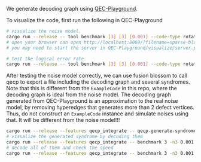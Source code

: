

We generate decoding graph using [QEC-Playground](https://github.com/yuewuo/QEC-Playground).

To visualize the code, first run the following in QEC-Playground

```sh
# visualize the noise model.
cargo run --release -- tool benchmark [3] [3] [0.001] --code-type rotated-planar-code --noise-model stim-noise-model --decoder fusion -m10 --enable-visualizer --visualizer-filename sparse-blossom-noise-model.json
# open your browser can open http://localhost:8069/?filename=sparse-blossom-noise-model.json
# you may need to start the server in QEC-Playground/visualize/server.py

# test the logical error rate
cargo run --release -- tool benchmark [3] [3] [0.001] --code-type rotated-planar-code --noise-model stim-noise-model --decoder fusion -e1000
```

After testing the noise model correctly, we can use fusion blossom to call qecp to export a file including the decoding graph and several syndromes.
Note that this is different from the `ExampleCode` in this repo, where the decoding graph is ideal from the noise model.
The decoding graph generated from QEC-Playground is an approximation to the real noise model, by removing hyperedges that generates more than 2 defect vertices.
Thus, do not construct an `ExampleCode` instance and simulate noises using that. It will be different from the noise model!!!

```sh
cargo run --release --features qecp_integrate -- qecp-generate-syndrome [3] [3] [0.001] -m100 --code-type rotated-planar-code --noise-model stim-noise-model --fusion-blossom-syndrome-export-config '{"filename":"./tmp/test.syndromes","only_stab_z":true,"use_combined_probability":false}'
# visualize the generated syndrome by decoding them
cargo run --release --features qecp_integrate -- benchmark 3 -n3 0.001 -r1  --code-type error-pattern-reader --code-config '{"filename":"./tmp/test.syndromes"}' --primal-dual-type serial --verifier none --enable-visualizer
# decode all of them and check the speed
cargo run --release --features qecp_integrate -- benchmark 3 -n3 0.001 -r100  --code-type error-pattern-reader --code-config '{"filename":"./tmp/test.syndromes"}' --primal-dual-type serial --verifier none
```
